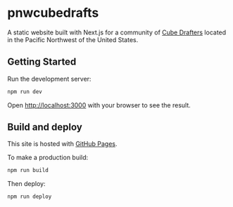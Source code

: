 # pnwcubedrafts

A static website built with Next.js for a community of [Cube Drafters](https://mtg.fandom.com/wiki/Cube_Draft)
located in the Pacific Northwest of the United States.

## Getting Started

Run the development server:

```bash
npm run dev
```

Open [http://localhost:3000](http://localhost:3000) with your browser to see the result.

## Build and deploy

This site is hosted with [GitHub Pages](https://pages.github.com/).

To make a production build:

```bash
npm run build
```

Then deploy:

```bash
npm run deploy
```
